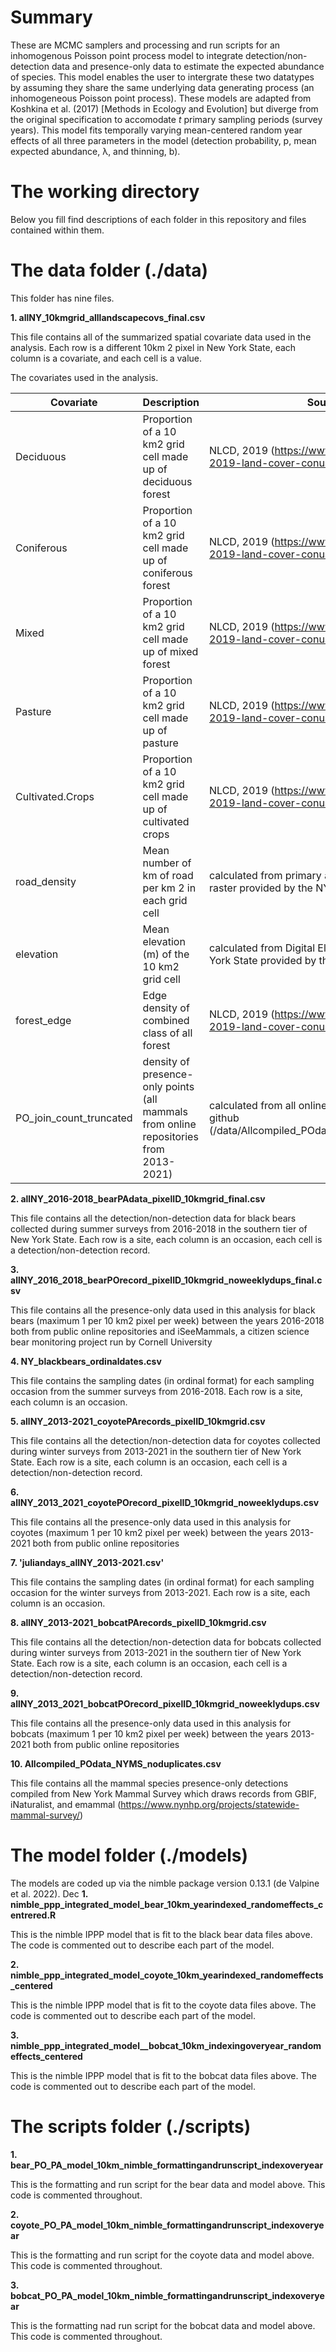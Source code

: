 # Summary
These are MCMC samplers and processing and run scripts for an inhomogenous Poisson point process model to integrate detection/non-detection data and presence-only data to estimate the expected abundance of species. This model enables the user to intergrate these two datatypes by assuming they share the same underlying data generating process (an inhomogeneous Poisson point process). These models are adapted from Koshkina et al. (2017) [Methods in Ecology and Evolution] but diverge from the original specification to accomodate _t_ primary sampling periods (survey years). This model fits temporally varying mean-centered random year effects of all three parameters in the model (detection probability, p, mean expected abundance, λ, and thinning, b). 


# The working directory

Below you fill find descriptions of each folder in this repository and files contained within them.

# The data folder (./data)

This folder has nine files.

**1. allNY_10kmgrid_alllandscapecovs_final.csv**

This file contains all of the summarized spatial covariate data used in the analysis. Each row is a different 10km 2 pixel in New York State, each column is a covariate, and each cell is a value.

The covariates used in the analysis.

| **Covariate**           | **Description**                                                                       | **Source**                                                                                              |
|-------------------------|---------------------------------------------------------------------------------------|---------------------------------------------------------------------------------------------------------|
| Deciduous               | Proportion of a 10 km2 grid cell made up of deciduous forest                          | NLCD, 2019 (https://www.mrlc.gov/data/nlcd-2019-land-cover-conus)                                       |
| Coniferous              | Proportion of a 10 km2 grid cell made up of coniferous forest                         | NLCD, 2019 (https://www.mrlc.gov/data/nlcd-2019-land-cover-conus)                                       |
| Mixed                   | Proportion of a 10 km2 grid cell made up of mixed forest                              | NLCD, 2019 (https://www.mrlc.gov/data/nlcd-2019-land-cover-conus)                                       |
| Pasture                 | Proportion of a 10 km2 grid cell made up of pasture                                   | NLCD, 2019 (https://www.mrlc.gov/data/nlcd-2019-land-cover-conus)                                       |
| Cultivated.Crops        | Proportion of a 10 km2 grid cell made up of cultivated crops                          | NLCD, 2019 (https://www.mrlc.gov/data/nlcd-2019-land-cover-conus)                                       |
| road_density            | Mean number of km of road per km 2 in each grid cell                                  | calculated from primary and secondary roads raster provided by the NYSDEC                               |
| elevation               | Mean elevation (m) of the 10 km2 grid cell                                            | calculated from Digital Elevation Models of New York State provided by the NYSDEC                       |
| forest_edge             | Edge density of combined class of all forest                                          | NLCD, 2019 (https://www.mrlc.gov/data/nlcd-2019-land-cover-conus)                                       |
| PO_join_count_truncated | density of presence-only points (all mammals from online repositories from 2013-2021) | calculated from all online repositories, hosted on github (/data/Allcompiled_POdata_NYMS_noduplicates)  |

**2. allNY_2016-2018_bearPAdata_pixelID_10kmgrid_final.csv**

This file contains all the detection/non-detection data for black bears collected during summer surveys from 2016-2018 in the southern tier of New York State. Each row is a site, each column is an occasion, each cell is a detection/non-detection record.

**3. allNY_2016_2018_bearPOrecord_pixelID_10kmgrid_noweeklydups_final.csv**

This file contains all the presence-only data used in this analysis for black bears  (maximum 1 per 10 km2 pixel per week) between the years 2016-2018 both from public online repositories and iSeeMammals, a citizen science bear monitoring project run by Cornell University

**4. NY_blackbears_ordinaldates.csv**

This file contains the sampling dates (in ordinal format) for each sampling occasion from the summer surveys from 2016-2018. Each row is a site, each column is an occasion.

**5. allNY_2013-2021_coyotePArecords_pixelID_10kmgrid.csv**

This file contains all the detection/non-detection data for coyotes collected during winter surveys from 2013-2021 in the southern tier of New York State. Each row is a site, each column is an occasion, each cell is a detection/non-detection record.

**6. allNY_2013_2021_coyotePOrecord_pixelID_10kmgrid_noweeklydups.csv**

This file contains all the presence-only data used in this analysis for coyotes (maximum 1 per 10 km2 pixel per week) between the years 2013-2021 both from public online repositories

**7. 'juliandays_allNY_2013-2021.csv'**

This file contains the sampling dates (in ordinal format) for each sampling occasion for the winter surveys from 2013-2021. Each row is a site, each column is an occasion.

**8. allNY_2013-2021_bobcatPArecords_pixelID_10kmgrid.csv**

This file contains all the detection/non-detection data for bobcats collected during winter surveys from 2013-2021 in the southern tier of New York State. Each row is a site, each column is an occasion, each cell is a detection/non-detection record.

**9. allNY_2013_2021_bobcatPOrecord_pixelID_10kmgrid_noweeklydups.csv**

This file contains all the presence-only data used in this analysis for bobcats (maximum 1 per 10 km2 pixel per week) between the years 2013-2021 both from public online repositories

**10. Allcompiled_POdata_NYMS_noduplicates.csv**

This file contains all the mammal species presence-only detections compiled from New York Mammal Survey which draws records from GBIF, iNaturalist, and emammal (https://www.nynhp.org/projects/statewide-mammal-survey/)

# The model folder (./models)

The models are coded up via the nimble package version 0.13.1 (de Valpine et al. 2022). 
Dec
**1. nimble_ppp_integrated_model_bear_10km_yearindexed_randomeffects_centrered.R**

This is the nimble IPPP model that is fit to the black bear data files above. The code is commented out to describe each part of the model.

**2. nimble_ppp_integrated_model_coyote_10km_yearindexed_randomeffects_centered**

This is the nimble IPPP model that is fit to the coyote data files above. The code is commented out to describe each part of the model.

**3. nimble_ppp_integrated_model__bobcat_10km_indexingoveryear_randomeffects_centered**

This is the nimble IPPP model that is fit to the bobcat data files above. The code is commented out to describe each part of the model.


# The scripts folder (./scripts)

**1. bear_PO_PA_model_10km_nimble_formattingandrunscript_indexoveryear**

This is the formatting and run script for the bear data and model above. This code is commented throughout.

**2. coyote_PO_PA_model_10km_nimble_formattingandrunscript_indexoveryear**

This is the formatting and run script for the coyote data and model above. This code is commented throughout.

**3. bobcat_PO_PA_model_10km_nimble_formattingandrunscript_indexoveryear** 

This is the formatting nad run script for the bobcat data and model above. This code is commented throughout. 
